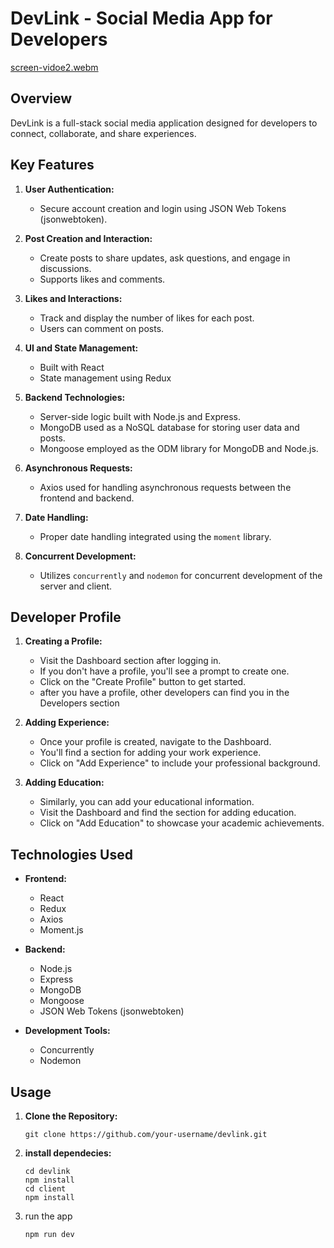 # DevLink - Social Media App for Developers

[screen-vidoe2.webm](https://github.com/shira1008/DevLink/assets/109962964/b55e90a6-3fb4-4c90-98f3-e4d2980c4ae8)

## Overview

DevLink is a full-stack social media application designed for developers to connect, collaborate, and share experiences.

## Key Features

1. **User Authentication:**
   - Secure account creation and login using JSON Web Tokens (jsonwebtoken).

2. **Post Creation and Interaction:**
   - Create posts to share updates, ask questions, and engage in discussions.
   - Supports likes and comments.

3. **Likes and Interactions:**
   - Track and display the number of likes for each post.
   - Users can comment on posts.

4. **UI and State Management:**
   - Built with React
   - State management using Redux

5. **Backend Technologies:**
   - Server-side logic built with Node.js and Express.
   - MongoDB used as a NoSQL database for storing user data and posts.
   - Mongoose employed as the ODM library for MongoDB and Node.js.

6. **Asynchronous Requests:**
   - Axios used for handling asynchronous requests between the frontend and backend.

7. **Date Handling:**
   - Proper date handling integrated using the `moment` library.

8. **Concurrent Development:**
   - Utilizes `concurrently` and `nodemon` for concurrent development of the server and client.
  
## Developer Profile

1. **Creating a Profile:**
   - Visit the Dashboard section after logging in.
   - If you don't have a profile, you'll see a prompt to create one.
   - Click on the "Create Profile" button to get started.
   - after you have a profile, other developers can find you in the Developers section

2. **Adding Experience:**
   - Once your profile is created, navigate to the Dashboard.
   - You'll find a section for adding your work experience.
   - Click on "Add Experience" to include your professional background.

3. **Adding Education:**
   - Similarly, you can add your educational information.
   - Visit the Dashboard and find the section for adding education.
   - Click on "Add Education" to showcase your academic achievements.
     

## Technologies Used

- **Frontend:**
  - React
  - Redux
  - Axios
  - Moment.js

- **Backend:**
  - Node.js
  - Express
  - MongoDB
  - Mongoose
  - JSON Web Tokens (jsonwebtoken)

- **Development Tools:**
  - Concurrently
  - Nodemon

## Usage

1. **Clone the Repository:**
    ```
   git clone https://github.com/your-username/devlink.git

3. **install dependecies:**
   ```
   cd devlink
   npm install
   cd client
   npm install

   ```
3. run the app
   ```
   npm run dev
   ```


